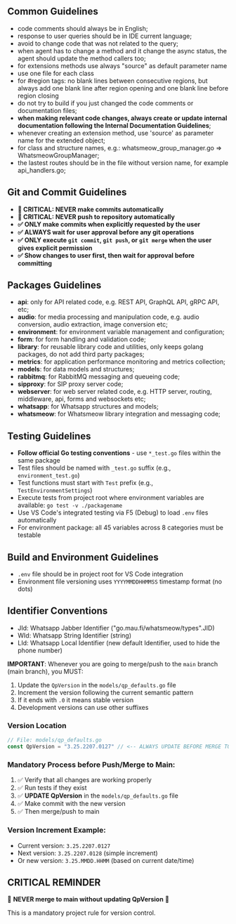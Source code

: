 ## Common Guidelines
* code comments should always be in English;
* response to user queries should be in IDE current language;
* avoid to change code that was not related to the query;
* when agent has to change a method and it change the async status, the agent should update the method callers too;
* for extensions methods use always "source" as default parameter name
* use one file for each class
* for #region tags: no blank lines between consecutive regions, but always add one blank line after region opening and one blank line before region closing
* do not try to build if you just changed the code comments or documentation files;
* **when making relevant code changes, always create or update internal documentation following the Internal Documentation Guidelines**;
* whenever creating an extension method, use 'source' as parameter name for the extended object;
* for class and structure names, e.g.: whatsmeow_group_manager.go => WhatsmeowGroupManager;
* the lastest routes should be in the file without version name, for example api_handlers.go;

## Git and Commit Guidelines
* **🚨 CRITICAL: NEVER make commits automatically**
* **🚨 CRITICAL: NEVER push to repository automatically**
* **✅ ONLY make commits when explicitly requested by the user**
* **✅ ALWAYS wait for user approval before any git operations**
* **✅ ONLY execute `git commit`, `git push`, or `git merge` when the user gives explicit permission**
* **✅ Show changes to user first, then wait for approval before committing**

## Packages Guidelines
* **api**: only for API related code, e.g. REST API, GraphQL API, gRPC API, etc;
* **audio**: for media processing and manipulation code, e.g. audio conversion, audio extraction, image conversion etc;
* **environment**: for environment variable management and configuration;
* **form**: for form handling and validation code;
* **library**: for reusable library code and utilities, only keeps golang packages, do not add third party packages;
* **metrics**: for application performance monitoring and metrics collection;
* **models**: for data models and structures;
* **rabbitmq**: for RabbitMQ messaging and queueing code;
* **sipproxy**: for SIP proxy server code;
* **webserver**: for web server related code, e.g. HTTP server, routing, middleware, api, forms and websockets etc;
* **whatsapp**: for Whatsapp structures and models;
* **whatsmeow**: for Whatsmeow library integration and messaging code;


## Testing Guidelines
* **Follow official Go testing conventions** - use `*_test.go` files within the same package
* Test files should be named with `_test.go` suffix (e.g., `environment_test.go`)
* Test functions must start with `Test` prefix (e.g., `TestEnvironmentSettings`)
* Execute tests from project root where environment variables are available: `go test -v ./packagename`
* Use VS Code's integrated testing via F5 (Debug) to load `.env` files automatically
* For environment package: all 45 variables across 8 categories must be testable

## Build and Environment Guidelines
* `.env` file should be in project root for VS Code integration
* Environment file versioning uses `YYYYMMDDHHMMSS` timestamp format (no dots)

## Identifier Conventions
* JId: Whatsapp Jabber Identifier ("go.mau.fi/whatsmeow/types".JID)
* WId: Whatsapp String Identifier (string)
* LId: Whatsapp Local Identifier (new default Identifier, used to hide the phone number)

**IMPORTANT**: Whenever you are going to merge/push to the `main` branch (main branch), you MUST:
  1. Update the `QpVersion` in the `models/qp_defaults.go` file
  2. Increment the version following the current semantic pattern
  3. If it ends with `.0` it means stable version
  4. Development versions can use other suffixes

### Version Location
```go
// File: models/qp_defaults.go
const QpVersion = "3.25.2207.0127" // <-- ALWAYS UPDATE BEFORE MERGE TO MAIN
```

### Mandatory Process before Push/Merge to Main:
1. ✅ Verify that all changes are working properly
2. ✅ Run tests if they exist
3. ✅ **UPDATE QpVersion** in the `models/qp_defaults.go` file
4. ✅ Make commit with the new version
5. ✅ Then merge/push to main

### Version Increment Example:
- Current version: `3.25.2207.0127`
- Next version: `3.25.2207.0128` (simple increment)
- Or new version: `3.25.MMDD.HHMM` (based on current date/time)

## CRITICAL REMINDER
🚨 **NEVER merge to main without updating QpVersion** 🚨

This is a mandatory project rule for version control.
